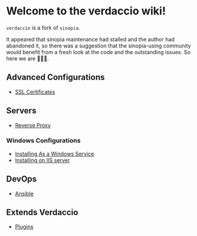 # Welcome to the verdaccio wiki!

`verdaccio` is a fork of `sinopia`.

It appeared that sinopia maintenance had stalled and the author had abandoned it, 
so there was a suggestion that the sinopia-using community would benefit 
from a fresh look at the code and the outstanding issues. So here we are 🎉🎉🎉.

## Advanced Configurations

* [SSL Certificates](ssl.md)

## Servers

* [Reverse Proxy](reverse-proxy.md)

### Windows Configurations

* [Installing As a Windows Service](windows.md)
* [Installing on IIS server](iss-server.md)

## DevOps

* [Ansible](ansible.md)

## Extends Verdaccio

* [Plugins](plugins.md)
